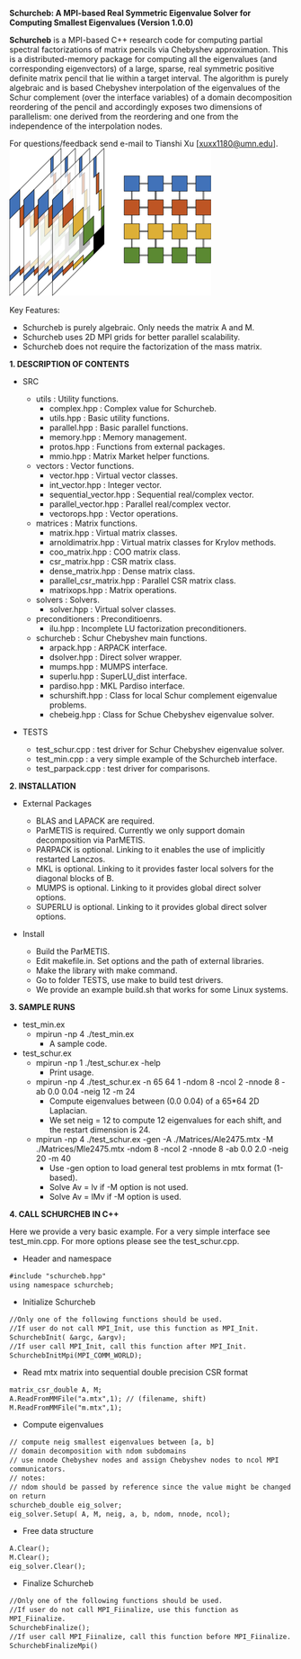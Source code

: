**Schurcheb: A MPI-based Real Symmetric Eigenvalue Solver for Computing Smallest Eigenvalues (Version 1.0.0)**

**Schurcheb** is a MPI-based C++ research code for computing partial spectral factorizations of matrix pencils via Chebyshev approximation.
This is a distributed-memory package for computing all the eigenvalues (and corresponding eigenvectors) of a large, sparse, real symmetric
positive definite matrix pencil that lie within a target interval.
The algorithm is purely algebraic and is based Chebyshev interpolation of the eigenvalues of the Schur
complement (over the interface variables) of a domain decomposition reordering 
of the pencil and accordingly exposes two dimensions of parallelism: one
derived from the reordering and one from the independence of the interpolation nodes.

For questions/feedback send e-mail to Tianshi Xu [xuxx1180@umn.edu]. ![Schurcheb](Schurcheb.png)

Key Features:
 - Schurcheb is purely algebraic. Only needs the matrix A and M.
 - Schurcheb uses 2D MPI grids for better parallel scalability.
 - Schurcheb does not require the factorization of the mass matrix.

**1. DESCRIPTION OF CONTENTS**

 * SRC
    - utils                             : Utility functions.
       - complex.hpp                    : Complex value for Schurcheb.
       - utils.hpp                      : Basic utility functions.
       - parallel.hpp                   : Basic parallel functions.
       - memory.hpp                     : Memory management.
       - protos.hpp                     : Functions from external packages.
       - mmio.hpp                       : Matrix Market helper functions.
    - vectors                           : Vector functions.
       - vector.hpp                     : Virtual vector classes.
       - int_vector.hpp                 : Integer vector.
       - sequential_vector.hpp          : Sequential real/complex vector.
       - parallel_vector.hpp            : Parallel real/complex vector.
       - vectorops.hpp                  : Vector operations.
    - matrices                          : Matrix functions.
       - matrix.hpp                     : Virtual matrix classes.
       - arnoldimatrix.hpp              : Virtual matrix classes for Krylov methods.
       - coo_matrix.hpp                 : COO matrix class.
       - csr_matrix.hpp                 : CSR matrix class.
       - dense_matrix.hpp               : Dense matrix class.
       - parallel_csr_matrix.hpp        : Parallel CSR matrix class.
       - matrixops.hpp                  : Matrix operations.
    - solvers                           : Solvers.
       - solver.hpp                     : Virtual solver classes.
    - preconditioners                   : Preconditioenrs.
       - ilu.hpp                        : Incomplete LU factorization preconditioners.
    - schurcheb                         : Schur Chebyshev main functions.
       - arpack.hpp                     : ARPACK interface.
       - dsolver.hpp                    : Direct solver wrapper.
       - mumps.hpp                      : MUMPS interface.
       - superlu.hpp                    : SuperLU_dist interface.
       - pardiso.hpp                    : MKL Pardiso interface.
       - schurshift.hpp                 : Class for local Schur complement eigenvalue problems.
       - chebeig.hpp                    : Class for Schue Chebyshev eigenvalue solver.

 * TESTS
    - test_schur.cpp                    : test driver for Schur Chebyshev eigenvalue solver.
    - test_min.cpp                      : a very simple example of the Schurcheb interface.
    - test_parpack.cpp                  : test driver for comparisons.


**2. INSTALLATION**

 * External Packages
    - BLAS and LAPACK are required.
    - ParMETIS is required. Currently we only support domain decomposition via ParMETIS.
    - PARPACK is optional. Linking to it enables the use of implicitly restarted Lanczos.
    - MKL is optional. Linking to it provides faster local solvers for the diagonal blocks of B.
    - MUMPS is optional. Linking to it provides global direct solver options.
    - SUPERLU is optional. Linking to it provides global direct solver options.

 * Install
    - Build the ParMETIS.
    - Edit makefile.in. Set options and the path of external libraries.
    - Make the library with make command.
    - Go to folder TESTS, use make to build test drivers.
    - We provide an example build.sh that works for some Linux systems.

**3. SAMPLE RUNS**
 * test_min.ex
    - mpirun -np 4 ./test_min.ex
       - A sample code.
 * test_schur.ex
    - mpirun -np 1 ./test_schur.ex -help
       - Print usage.
    - mpirun -np 4 ./test_schur.ex -n 65 64 1 -ndom 8 -ncol 2 -nnode 8 -ab 0.0 0.04 -neig 12 -m 24
       - Compute eigenvalues between (0.0 0.04) of a 65*64 2D Laplacian. 
       - We set neig = 12 to compute 12 eigenvalues for each shift, and the restart dimension is 24.
    - mpirun -np 4 ./test_schur.ex -gen -A ./Matrices/Ale2475.mtx -M ./Matrices/Mle2475.mtx -ndom 8 -ncol 2 -nnode 8 -ab 0.0 2.0 -neig 20 -m 40
       - Use -gen option to load general test problems in mtx format (1-based).
       - Solve Av = lv if -M option is not used.
       - Solve Av = lMv if -M option is used.

**4. CALL SCHURCHEB IN C++**

Here we provide a very basic example.
For a very simple interface see test_min.cpp.
For more options please see the test_schur.cpp.

 - Header and namespace 
```
#include "schurcheb.hpp"
using namespace schurcheb;
```

 - Initialize Schurcheb
```
//Only one of the following functions should be used.
//If user do not call MPI_Init, use this function as MPI_Init.
SchurchebInit( &argc, &argv);
//If user call MPI_Init, call this function after MPI_Init.
SchurchebInitMpi(MPI_COMM_WORLD);
```

 - Read mtx matrix into sequential double precision CSR format
```
matrix_csr_double A, M;
A.ReadFromMMFile("a.mtx",1); // (filename, shift)
M.ReadFromMMFile("m.mtx",1);
```

 - Compute eigenvalues
```
// compute neig smallest eigenvalues between [a, b]
// domain decomposition with ndom subdomains
// use nnode Chebyshev nodes and assign Chebyshev nodes to ncol MPI communicators.
// notes:
// ndom should be passed by reference since the value might be changed on return
schurcheb_double eig_solver;
eig_solver.Setup( A, M, neig, a, b, ndom, nnode, ncol);
```

 - Free data structure
```
A.Clear();
M.Clear();
eig_solver.Clear();
```

 - Finalize Schurcheb
```
//Only one of the following functions should be used.
//If user do not call MPI_Fiinalize, use this function as MPI_Fiinalize.
SchurchebFinalize();
//If user call MPI_Fiinalize, call this function before MPI_Fiinalize.
SchurchebFinalizeMpi()
```
